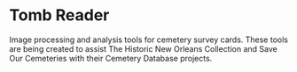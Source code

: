 # Tomb Reader

Image processing and analysis tools for cemetery survey cards. These tools are
being created to assist The Historic New Orleans Collection and Save Our Cemeteries
with their Cemetery Database projects.
